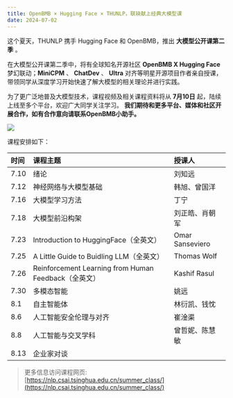 ```yaml
---
title: OpenBMB × Hugging Face × THUNLP，联袂献上经典大模型课
date: 2024-07-02
---
```


这个夏天，THUNLP 携手 Hugging Face 和 OpenBMB，推出 **大模型公开课第二季** 。

在大模型公开课第二季中，将有全球知名开源社区 **OpenBMB X Hugging Face** 梦幻联动；**MiniCPM** 、 **ChatDev** 、 **Ultra** 对齐等明星开源项目作者亲自授课，带领同学从深度学习开始快速了解大模型的相关理论并进行实践。

为了更广泛地普及大模型技术，课程视频及相关课程资料将从 **7月10日** 起，陆续上线至多个平台，欢迎广大同学关注学习。 **我们期待和更多平台、媒体和社区开展合作，如有合作意向请联系OpenBMB小助手。**

![](https://cdn.jsdelivr.net/gh/xhd0728/oss-github-picgo-repository/picgo/202502142114845.png)

课程安排如下：

| 时间 | 课程主题 | 授课人 |
|:----|:----|:----|
| 7.10 | 绪论 | 刘知远 |
| 7.12 | 神经网络与大模型基础 | 韩旭、曾国洋 |
| 7.16 | 大模型学习方法 | 丁宁 |
| 7.18 | 大模型前沿构架  | 刘正皓、肖朝军 |
| 7.23 | Introduction to HuggingFace（全英文） | Omar Sanseviero |
| 7.25 | A Little Guide to Buidling LLM（全英文） | Thomas Wolf |
| 7.26 | Reinforcement Learning from Human Feedback（全英文） | Kashif Rasul |
| 7.30 | 多模态智能 | 姚远 |
| 8.1 | 自主智能体 | 林衍凯、钱忱 |
| 8.6 | 人工智能安全伦理与对齐 | 崔淦渠 |
| 8.8 | 人工智能与交叉学科 | 曾哲妮、陈慧敏 |
| 8.13 | 企业家对谈 | |

> 更多信息访问课程网页: [https://nlp.csai.tsinghua.edu.cn/summer_class/](https://nlp.csai.tsinghua.edu.cn/summer_class/)